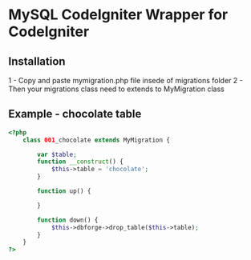 MySQL CodeIgniter Wrapper for CodeIgniter
=========================================

Installation
------------
1 - Copy and paste mymigration.php file insede of migrations folder
2 - Then your migrations class need to extends to MyMigration class

Example - chocolate table
-------------------------
```php
<?php
    class 001_chocolate extends MyMigration {

        var $table;
        function __construct() {
            $this->table = 'chocolate';
        }

        function up() {

        }

        function down() {
            $this->dbforge->drop_table($this->table);
        }
    }
?>
```
